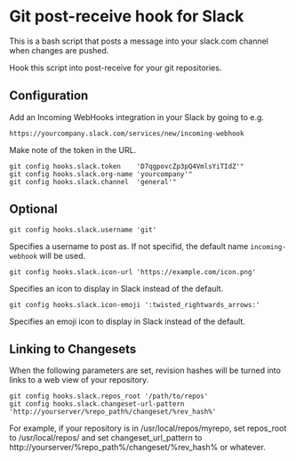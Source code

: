 # Git post-receive hook for Slack

This is a bash script that posts a message into your slack.com channel
when changes are pushed.

Hook this script into post-receive for your git repositories.

## Configuration

Add an Incoming WebHooks integration in your Slack by going to e.g.
    
    https://yourcompany.slack.com/services/new/incoming-webhook

Make note of the token in the URL.

    git config hooks.slack.token    'D7qgpovcZp3pQ4VmlsYiTIdZ'"
    git config hooks.slack.org-name 'yourcompany'"
    git config hooks.slack.channel  'general'"

## Optional

    git config hooks.slack.username 'git'

Specifies a username to post as. If not specifid, the default name
`incoming-webhook` will be used.

    git config hooks.slack.icon-url 'https://example.com/icon.png'

Specifies an icon to display in Slack instead of the default.

    git config hooks.slack.icon-emoji ':twisted_rightwards_arrows:'

Specifies an emoji icon to display in Slack instead of the default.


## Linking to Changesets

When the following parameters are set, revision hashes will be
turned into links to a web view of your repository.

    git config hooks.slack.repos_root '/path/to/repos'
    git config hooks.slack.changeset-url-pattern 'http://yourserver/%repo_path%/changeset/%rev_hash%'

For example, if your repository is in /usr/local/repos/myrepo, set repos_root to /usr/local/repos/ and set changeset_url_pattern to http://yourserver/%repo_path%/changeset/%rev_hash% or whatever.
